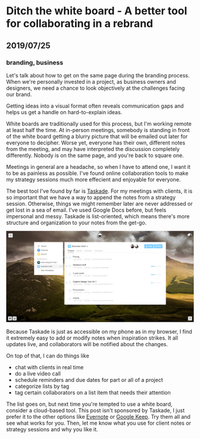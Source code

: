 # Ditch the white board - A better tool for collaborating in a rebrand
## 2019/07/25
### branding, business

Let's talk about how to get on the same page during the branding process. When we're personally invested in a project, as business owners and designers, we need a chance to look objectively at the challenges facing our brand.

Getting ideas into a visual format often reveals communication gaps and helps us get a handle on hard-to-explain ideas.

White boards are traditionally used for this process, but I'm working remote at least half the time. At in-person meetings, somebody is standing in front of the white board getting a blurry picture that will be emailed out later for everyone to decipher.  Worse yet, everyone has their own, different notes from the meeting, and may have interpreted the discussion completely differently. Nobody is on the same page, and you're back to square one.

Meetings in general are a headache, so when I have to attend one, I want it to be as painless as possible. I've found online collaboration tools to make my strategy sessions much more effecient and enjoyable for everyone.

The best tool I've found by far is [Taskade](https://www.taskade.com/u/bradeneast/recommend). For my meetings with clients, it is so important that we have a way to append the notes from a strategy session. Otherwise, things we might remember later are never addressed or get lost in a sea of email. I've used Google Docs before, but feels impersonal and messy. Taskade is list-oriented, which means there's more structure and organization to your notes from the get-go.

![Image](/images/blog/taskade-1.png)

Because Taskade is just as accessible on my phone as in my browser, I find it extremely easy to add or modify notes when inspiration strikes. It all updates live, and collaborators will be notified about the changes.

On top of that, I can do things like
 - chat with clients in real time
 - do a live video call
 - schedule reminders and due dates for part or all of a project
 - categorize lists by tag
 - tag certain collaborators on a list item that needs their attention

The list goes on, but next time you're tempted to use a white board, consider a cloud-based tool. This post isn't sponsored by Taskade, I just prefer it to the other options like [Evernote](https://www.evernote.com) or [Google Keep](https://keep.google.com). Try them all and see what works for you.  Then, let me know what you use for client notes or strategy sessions and why you like it.
